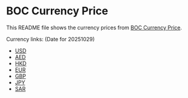# BOC Currency Price

This README file shows the currency prices from [BOC Currency Price](https://www.boc.cn/sourcedb/whpj/).

Currency links: (Date for 20251029)

- [USD](https://bocurrencyprice.techina.science/BOC_CURRENCY_PRICE/USD/20251029.json)
- [AED](https://bocurrencyprice.techina.science/BOC_CURRENCY_PRICE/AED/20251029.json)
- [HKD](https://bocurrencyprice.techina.science/BOC_CURRENCY_PRICE/HKD/20251029.json)
- [EUR](https://bocurrencyprice.techina.science/BOC_CURRENCY_PRICE/EUR/20251029.json)
- [GBP](https://bocurrencyprice.techina.science/BOC_CURRENCY_PRICE/GBP/20251029.json)
- [JPY](https://bocurrencyprice.techina.science/BOC_CURRENCY_PRICE/JPY/20251029.json)
- [SAR](https://bocurrencyprice.techina.science/BOC_CURRENCY_PRICE/SAR/20251029.json)
